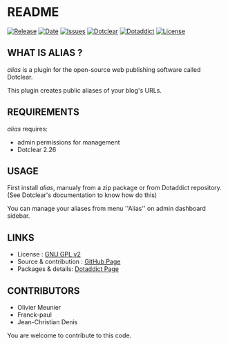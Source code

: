 # README

[![Release](https://img.shields.io/github/v/release/JcDenis/alias)](https://github.com/JcDenis/alias/releases)
[![Date](https://img.shields.io/github/release-date/JcDenis/alias)](https://github.com/JcDenis/alias/releases)
[![Issues](https://img.shields.io/github/issues/JcDenis/alias)](https://github.com/JcDenis/alias/issues)
[![Dotclear](https://img.shields.io/badge/dotclear-v2.26-blue.svg)](https://fr.dotclear.org/download)
[![Dotaddict](https://img.shields.io/badge/dotaddict-official-green.svg)](https://plugins.dotaddict.org/dc2/details/alias)
[![License](https://img.shields.io/github/license/JcDenis/alias)](https://github.com/JcDenis/alias/blob/master/LICENSE)

## WHAT IS ALIAS ?

_alias_ is a plugin for the open-source 
web publishing software called Dotclear.

This plugin creates public aliases of your blog's URLs.

## REQUIREMENTS

 _alias_ requires: 

  * admin permissions for management
  * Dotclear 2.26

## USAGE

First install _alias_, manualy from a zip package or from 
Dotaddict repository. (See Dotclear's documentation to know how do this)

You can manage your aliases from menu ''Alias'' on admin dashboard sidebar.

## LINKS

 * License : [GNU GPL v2](https://www.gnu.org/licenses/old-licenses/lgpl-2.0.html)
 * Source & contribution : [GitHub Page](https://github.com/JcDenis/alias)
 * Packages & details:  [Dotaddict Page](https://plugins.dotaddict.org/dc2/details/alias)

## CONTRIBUTORS

 * Olivier Meunier
 * Franck-paul
 * Jean-Christian Denis

 You are welcome to contribute to this code.